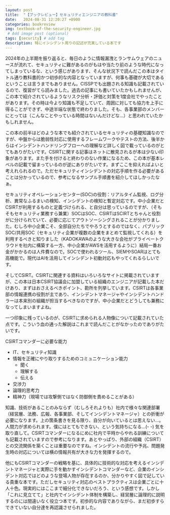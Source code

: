 ```yaml
---
layout: post
title:  "【ブックレビュー】セキュリティエンジニアの教科書"
date:   2024-08-31 12:20:27 +0900
categories: bookreview
img: textbook-of-the-security-engineer.jpg
 # Add image post (optional)
tags: [security] # add tag
description: 特にインシデント周りの記述が充実している本です
---
```


2024年の上半期を振り返ると、毎日のように情報漏洩とランサムウェアのニュースが流れて、セキュリティに難があるのがもはや当たり前のような時代になってしまっているな、という感じがあります、そんな状況下で読んだこの本はタイトル通り教科書的かつ初歩的な内容となっていますが、何事も基礎が大切であるということは言うまでもありません。CISSPでも出題される知識も記載されているので、復習がてら読みました。過去の記事にも書いていたかもしれませんが、この本で紹介されているようなリスク分析・評価と対策を1度会社でやったことがあります。その時は今より知識も不足していて、周囲に対しても協力を上手に得ることができず、中途半端な状態で終わりました。そも、各事業部のメンバーにとっては（こんなことやっている時間はないんだけどな…）と思われていたかもしれません。

この本の前半はどのような本でも紹介されているセキュリティの基礎知識なのですが、中盤からは脆弱性対応に使用するフレームワークやテストの方法、後半からはインシデントハンドリングフローへの理解など詳しく図で載っているのがとてもありがたいです。CSIRTに関する記事はネットに散見されるが本は少ない印象があります。また手を付けると終わりのない作業になるため、この本が基本レベルの記載で留まっているのが逆にありがたいです。まずここを抑えればよいと考えれられるので。ただセキュリティインシデントの対応手順を作る必要があることは分かっているので、参考になるサンプル手順書を紹介してほしかったなぁ。

セキュリティオペレーションセンター(SOC)の役割：リアルタイム監視、ログ分析、異常なふるまいの検知、インシデントの検知と暫定対応です。中小企業だとCSIRTが利用するものと定義づけられる、と自分は思っているのですが、（そもそもセキュリティ業務すら兼業）SOCはSOC、CSIRTはSCIRTとちゃんと役割がに分けられていて、必要に応じてアウトソーシングされることが分かりました。むしろ中小企業こそ、全部自分たちでやろうとするのではなく、パブリックSOC/共用SOC（セキュリティ企業が複数の企業をまとめて監視してくれる）を利用するべきと知りました（KADOKAWAのような大きな会社がプライベートクラウドを社内に構築する一方、中小企業がAWSを活用するように）結局一番お金がかかるのは人件費なので。SOCで使われるツール、SIEMやSOARはとても高機能で。現代はAIを活用してインシデント初動対応もやってくれるらしいです。

そしてCSIRT。CSIRTに関連する資料はいろいろなサイトに掲載されていますが、この本は日本CSIRT協議会に加盟している組織のエンジニアが記載した本だけあり、まずはおさえるべきポイント、勘所を列挙しています。CSIRTは各事業部の情報連携の役割が主であり、インシデントマネージャやインシデントハンドラーは本来別の組織が担当するべきなのですが、中小企業だとどうしても兼務になってしまいますよね。

一つ印象に残っているのが、CSIRTに求められる人物像について記載されていた点です。こういう血の通った解説はこれまで読んだことがなかったのでありがたいです。

CSIRTコマンダーに必要な能力
- IT、セキュリティ知識
- 情報を正確にやり取りするためのコミュニケーション能力
    - 聞く
	- 理解する
	- 伝える
- 交渉力
- 論理的思考力
- 精神力（現場では攻撃側ではなく防御側を責めることがある）

知識、技術があることのみならず（むしろそれよりも）社内で様々な関連部署（経営層、法務、広報、各事業部、そしてインシデントマネージャ）との折衝が必要になります。上の箇条書きを見る限り、自分が向いているとは思えない…。人間力が求められます。僕にはとてもできない、という気持ちになる…(- -)
気を取り直して。CSIRTコマンダーになるにめに社内で平時からやれる訓練についても記載されていますので参考になります。あとやっぱり、外部の組織（CSIRT）との交流関係を築くことは重要なのですね。インシデントの流行や予兆、問題発生時の対応については横の情報共有が大きな力を発揮するので。

他にもCSIRTコマンダーの戦略を基に、具体的に技術的な対応を考えるインシデントマネージャと実際に手を動かすインシデントコマンダーなど、企業のインシデント対応ではどのような登場人物が存在するのか、分かりやすく図で記している貴重な本です。ただしセキュリティ対応のベストプラクティスは企業ごとに十人十色。現実的にはここまで細分化できないだろう、という感想です。しかし「これに見立てて」と社内でインシデント体制を構築し、経営層に論理的に説明するのには間違いなく役立つ本です。初歩的な内容でありながら、まだ初歩すらできていない自分達を再認識させられました。